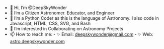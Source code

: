 - 👋  Hi, I’m @DeepSkyWonder
- 👀  I’m a Citizen Astronomer. Educator, and Engineer
- 🌱  I’m a Python Coder as this is the language of Astronomy. I also code in Javascript, HTML, CSS, SVG, and Bash
- 💞️  I’m interested in Collaborating on Astronomy Projects
- 📫  How to reach me:
      - ✨  Email: [deepskywonder@gmail.com](mailto:deepskywonder@gmail.com)
      - ✨  Web: [astro.deepskywonder.com](https://astro.deepskywonder.com)
<!---
DeepSkyWonder/DeepSkyWonder is a ✨ special ✨ repository because its `README.md` (this file) appears on your GitHub profile.
You can click the Preview link to take a look at your changes.
--->
